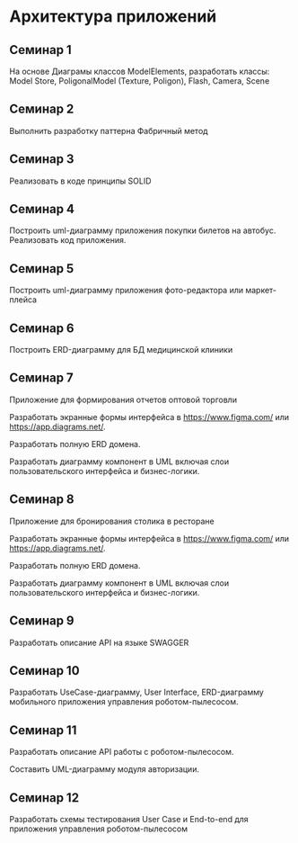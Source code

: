 # Архитектура приложений

## Семинар 1
На основе Диаграмы классов ModelElements, разработать классы: Model Store, PoligonalModel (Texture, Poligon), Flash, Camera, Scene

## Семинар 2
Выполнить разработку паттерна Фабричный метод

## Семинар 3
Реализовать в коде принципы SOLID

## Семинар 4
Построить uml-диаграмму приложения покупки билетов на автобус. Реализовать код приложения.

## Семинар 5
Построить uml-диаграмму приложения фото-редактора или маркет-плейса

## Семинар 6
Построить ERD-диаграмму для БД медицинской клиники

## Семинар 7
Приложение для формирования отчетов оптовой торговли

Разработать экранные формы интерфейса в https://www.figma.com/ или https://app.diagrams.net/.

Разработать полную ERD домена.

Разработать диаграмму компонент в UML включая слои пользовательского интерфейса и бизнес-логики.

## Семинар 8
Приложение для бронирования столика в ресторане

Разработать экранные формы интерфейса в https://www.figma.com/ или https://app.diagrams.net/.

Разработать полную ERD домена.

Разработать диаграмму компонент в UML включая слои пользовательского интерфейса и бизнес-логики.

## Семинар 9

Разработать описание API на языке SWAGGER

## Семинар 10
Разработать UseCase-диаграмму, User Interface, ERD-диаграмму мобильного приложения управления роботом-пылесосом.

## Семинар 11
Разработать описание API работы с роботом-пылесосом.

Составить UML-диаграмму модуля авторизации.

## Семинар 12
Разработать схемы тестирования User Case и End-to-end для приложения управления роботом-пылесосом